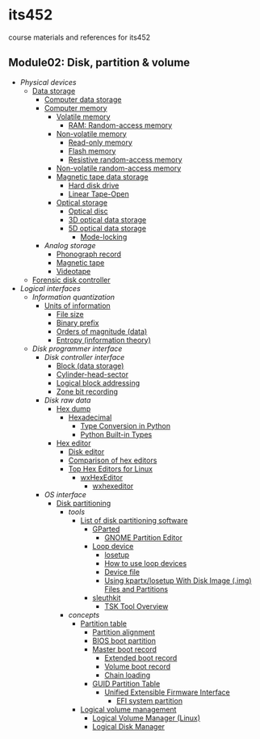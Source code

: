 # its452
course materials and references for its452

## Module02: Disk, partition & volume

* _Physical devices_
  * [Data storage](https://en.wikipedia.org/wiki/Data_storage)
    * [Computer data storage](https://en.wikipedia.org/wiki/Computer_data_storage)
    * [Computer memory](https://en.wikipedia.org/wiki/Computer_memory)
      * [Volatile memory](https://en.wikipedia.org/wiki/Volatile_memory)
        * [RAM: Random-access memory](https://en.wikipedia.org/wiki/Random-access_memory)
      * [Non-volatile memory](https://en.wikipedia.org/wiki/Non-volatile_memory)
        * [Read-only memory](https://en.wikipedia.org/wiki/Read-only_memory)
        * [Flash memory](https://en.wikipedia.org/wiki/Flash_memory)
        * [Resistive random-access memory](https://en.wikipedia.org/wiki/Resistive_random-access_memory)
      * [Non-volatile random-access memory](https://en.wikipedia.org/wiki/Non-volatile_random-access_memory)  
      * [Magnetic tape data storage](https://en.wikipedia.org/wiki/Magnetic_tape_data_storage)
        * [Hard disk drive](https://en.wikipedia.org/wiki/Hard_disk_drive)
        * [Linear Tape-Open](https://en.wikipedia.org/wiki/Linear_Tape-Open)
      * [Optical storage](https://en.wikipedia.org/wiki/Optical_storage)
        * [Optical disc](https://en.wikipedia.org/wiki/Optical_disc)
        * [3D optical data storage](https://en.wikipedia.org/wiki/3D_optical_data_storage)
        * [5D optical data storage](https://en.wikipedia.org/wiki/5D_optical_data_storage)
          * [Mode-locking](https://en.wikipedia.org/wiki/Mode-locking)
    * _Analog storage_
      * [Phonograph record](https://en.wikipedia.org/wiki/Phonograph_record)
      * [Magnetic tape](https://en.wikipedia.org/wiki/Magnetic_tape)
      * [Videotape](https://en.wikipedia.org/wiki/Videotape)
  * [Forensic disk controller](https://en.wikipedia.org/wiki/Forensic_disk_controller)
* _Logical interfaces_
  * _Information quantization_
    * [Units of information](https://en.wikipedia.org/wiki/Units_of_information)
      * [File size](https://en.wikipedia.org/wiki/File_size)
      * [Binary prefix](https://en.wikipedia.org/wiki/Binary_prefix)
      * [Orders of magnitude (data)](https://en.wikipedia.org/wiki/Orders_of_magnitude_(data))
      * [Entropy (information theory)](https://en.wikipedia.org/wiki/Entropy_(information_theory))
  * _Disk programmer interface_
    * _Disk controller interface_
      * [Block (data storage)](https://en.wikipedia.org/wiki/Block_(data_storage))
      * [Cylinder-head-sector](https://en.wikipedia.org/wiki/Cylinder-head-sector)
      * [Logical block addressing](https://en.wikipedia.org/wiki/Logical_block_addressing)
      * [Zone bit recording](https://en.wikipedia.org/wiki/Zone_bit_recording)
    * _Disk raw data_
      * [Hex dump](https://en.wikipedia.org/wiki/Hex_dump)
        * [Hexadecimal](https://en.wikipedia.org/wiki/Hexadecimal)
          * [Type Conversion in Python](https://www.geeksforgeeks.org/type-conversion-python/)
          * [Python Built-in Types](https://docs.python.org/3/library/stdtypes.html)
      * [Hex editor](https://en.wikipedia.org/wiki/Hex_editor)
        * [Disk editor](https://en.wikipedia.org/wiki/Disk_editor)
        * [Comparison of hex editors](https://en.wikipedia.org/wiki/Comparison_of_hex_editors)
        * [Top Hex Editors for Linux](https://itsfoss.com/hex-editors-linux/)
          * [wxHexEditor](https://www.wxhexeditor.org/)
            * [wxhexeditor](./wxhexeditor.md)
    * _OS interface_
      * [Disk partitioning](https://en.wikipedia.org/wiki/Disk_partitioning)
        * _tools_
          * [List of disk partitioning software](https://en.wikipedia.org/wiki/List_of_disk_partitioning_software)
            * [GParted](https://en.wikipedia.org/wiki/GParted)
              * [GNOME Partition Editor](https://gparted.org/)
            * [Loop device](https://en.wikipedia.org/wiki/Loop_device)
              * [losetup](https://man7.org/linux/man-pages/man8/losetup.8.html)
              * [How to use loop devices](https://blog.sleeplessbeastie.eu/2017/07/03/how-to-use-loop-devices/)
              * [Device file](https://en.wikipedia.org/wiki/Device_file)
              * [Using kpartx/losetup With Disk Image (.img) Files and Partitions](https://medium.com/swlh/using-kpartx-losetup-with-disk-image-img-files-and-partitions-a5e186d303e5)
            * [sleuthkit](http://wiki.sleuthkit.org/index.php?title=Help_Documents)
              * [TSK Tool Overview](http://wiki.sleuthkit.org/index.php?title=TSK_Tool_Overview)
        * _concepts_
          * [Partition table](https://en.wikipedia.org/wiki/Partition_table)
            * [Partition alignment](https://en.wikipedia.org/wiki/Partition_alignment)
            * [BIOS boot partition](https://en.wikipedia.org/wiki/BIOS_boot_partition)
            * [Master boot record](https://en.wikipedia.org/wiki/Master_boot_record)
              * [Extended boot record](https://en.wikipedia.org/wiki/Extended_boot_record)
              * [Volume boot record](https://en.wikipedia.org/wiki/Volume_boot_record)
              * [Chain loading](https://en.wikipedia.org/wiki/Chain_loading)
            * [GUID Partition Table](https://en.wikipedia.org/wiki/GUID_Partition_Table)
              * [Unified Extensible Firmware Interface](https://uefi.org/)
                * [EFI system partition](https://en.wikipedia.org/wiki/EFI_system_partition)
          * [Logical volume management](https://en.wikipedia.org/wiki/Logical_volume_management)
            * [Logical Volume Manager (Linux)](https://en.wikipedia.org/wiki/Logical_Volume_Manager_(Linux))
            * [Logical Disk Manager](https://en.wikipedia.org/wiki/Logical_Disk_Manager)

